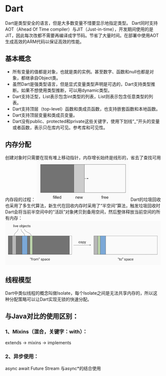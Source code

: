 # Dart

Dart是类型安全的语言，但是大多数变量不惜要显示地指定类型。
Dart同时支持AOT（Ahead Of Time compiler）与JIT（Just-in-time），开发期间使用的是JIT，因此每次改都不需要再编译成字节码。节省了大量时间。在部署中使用AOT生成高效的ARM代码以保证高效的性能。

## 基本概念
* 所有变量的值都是对象，也就是类的实例。甚至数字、函数和null也都是对象，都继承自Object类。
* 虽然Dart是强类型语言，但是显式变量类型声明是可选的，Dart支持类型推断。如果不想使用类型推断，可以用dynamic类型。
* Dart支持泛型，List<int>表示包含int类型的列表，List<dynamic>则表示包含任意类型的列表。
* Dart支持顶层（top-level）函数和类成员函数，也支持嵌套函数和本地函数。
* Dart支持顶层变量和类成员变量。
* Dart没有public、protected和private这些关键字，使用下划线“_”开头的变量或者函数，表示只在库内可见。参考库和可见性。
  
## 内存分配
创建对象时只需要在现有堆上移动指针，内存增长始终是线形的，省去了查找可用内存段的过程：
![image](https://github.com/viviant1224/Android-Knowledge-System/blob/main/images/flutter/dart1.png)
Dart的垃圾回收也采用了多生代算法，新生代在回收内存时采用了“半空间”算法，触发垃圾回收时Dart会将当前半空间中的“活跃”对象拷贝到备用空间，然后整体释放当前空间的所有内存：
![image](https://github.com/viviant1224/Android-Knowledge-System/blob/main/images/flutter/dart2.png)

## 线程模型
Dart中类似线程的概念叫做Isolate，每个Isolate之间是无法共享内存的，所以这种分配策略可以让Dart实现无锁的快速分配。

## 与Java对比的使用区别：

### 1、Mixins（混合，关键字：with）：
extends -> mixins -> implements

### 2、异步使用：
async await Future
Stream 与async*的结合使用

